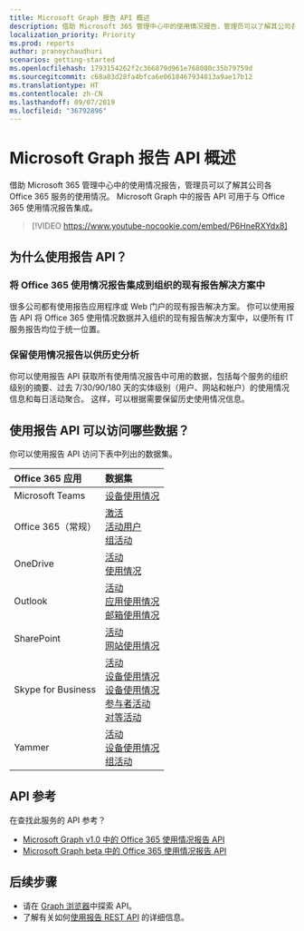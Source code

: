 ```yaml
---
title: Microsoft Graph 报告 API 概述
description: 借助 Microsoft 365 管理中心中的使用情况报告，管理员可以了解其公司各 Office 365 服务的使用情况。 Microsoft Graph 中的报告 API 可用于与 Office 365 使用情况报告集成。
localization_priority: Priority
ms.prod: reports
author: pranoychaudhuri
scenarios: getting-started
ms.openlocfilehash: 1793154262f2c366879d961e768080c35b79759d
ms.sourcegitcommit: c68a83d28fa4bfca6e0618467934813a9ae17b12
ms.translationtype: HT
ms.contentlocale: zh-CN
ms.lasthandoff: 09/07/2019
ms.locfileid: "36792896"
---
```

# <a name="microsoft-graph-reports-api-overview"></a>Microsoft Graph 报告 API 概述

借助 Microsoft 365 管理中心中的使用情况报告，管理员可以了解其公司各 Office 365 服务的使用情况。 Microsoft Graph 中的报告 API 可用于与 Office 365 使用情况报告集成。

> [!VIDEO https://www.youtube-nocookie.com/embed/P6HneRXYdx8]

## <a name="why-use-the-reports-api"></a>为什么使用报告 API？

### <a name="integrate-office-365-usage-reporting-into-your-organizations-existing-reporting-solution"></a>将 Office 365 使用情况报告集成到组织的现有报告解决方案中
很多公司都有使用报告应用程序或 Web 门户的现有报告解决方案。 你可以使用报告 API 将 Office 365 使用情况数据并入组织的现有报告解决方案中，以便所有 IT 服务报告均位于统一位置。  

### <a name="retain-usage-reports-for-historical-analysis"></a>保留使用情况报告以供历史分析
你可以使用报告 API 获取所有使用情况报告中可用的数据，包括每个服务的组织级别的摘要、过去 7/30/90/180 天的实体级别（用户、网站和帐户）的使用情况信息和每日活动聚合。 这样，可以根据需要保留历史使用情况信息。

## <a name="what-data-can-i-access-by-using-the-reports-api"></a>使用报告 API 可以访问哪些数据？

你可以使用报告 API 访问下表中列出的数据集。

|Office 365 应用|数据集|
|:--------|:--------|
|Microsoft Teams|[设备使用情况](/graph/api/resources/microsoft-teams-device-usage-reports?view=graph-rest-1.0)<br/>|[用户活动](/graph/api/resources/microsoft-teams-user-activity-reports?view=graph-rest-1.0)|
|Office 365（常规） |[激活](/graph/api/resources/office-365-activations-reports?view=graph-rest-1.0)<br/>[活动用户](/graph/api/resources/office-365-active-users-reports?view=graph-rest-1.0)<br/>[组活动](/graph/api/resources/office-365-groups-activity-reports?view=graph-rest-1.0)|
|OneDrive |[活动](/graph/api/resources/onedrive-activity-reports?view=graph-rest-1.0)<br/>[使用情况](/graph/api/resources/onedrive-usage-reports?view=graph-rest-1.0)|
|Outlook|[活动](/graph/api/resources/email-activity-reports?view=graph-rest-1.0)<br/>[应用使用情况](/graph/api/resources/email-app-usage-reports?view=graph-rest-1.0)<br/>[邮箱使用情况](/graph/api/resources/mailbox-usage-reports?view=graph-rest-1.0)|
|SharePoint |[活动](/graph/api/resources/sharepoint-activity-reports?view=graph-rest-1.0)<br/>[网站使用情况](/graph/api/resources/sharepoint-site-usage-reports?view=graph-rest-1.0)|
|Skype for Business |[活动](/graph/api/resources/skype-for-business-activity-reports?view=graph-rest-1.0)<br/>[设备使用情况](/graph/api/resources/skype-for-business-device-usage-reports?view=graph-rest-1.0)<br/>[设备使用情况](/graph/api/resources/skype-for-business-device-usage-reports?view=graph-rest-1.0)<br/>[参与者活动](/graph/api/resources/skype-for-business-participant-activity-reports?view=graph-rest-1.0)<br/>[对等活动](/graph/api/resources/skype-for-business-peer-to-peer-activity?view=graph-rest-1.0)|
|Yammer |[活动](/graph/api/resources/yammer-activity-reports?view=graph-rest-1.0)<br/>[设备使用情况](/graph/api/resources/yammer-device-usage-reports?view=graph-rest-1.0)<br/>[组活动](/graph/api/resources/yammer-groups-activity-reports?view=graph-rest-1.0)|

## <a name="api-reference"></a>API 参考
在查找此服务的 API 参考？

- [Microsoft Graph v1.0 中的 Office 365 使用情况报告 API](/graph/api/resources/report?view=graph-rest-1.0)
- [Microsoft Graph beta 中的 Office 365 使用情况报告 API](/graph/api/resources/report?view=graph-rest-beta)

## <a name="next-steps"></a>后续步骤

* 请在 [Graph 浏览器](https://developer.microsoft.com/graph/graph-explorer)中探索 API。
* 了解有关如何[使用报告 REST API](/graph/api/resources/report?view=graph-rest-1.0) 的详细信息。
